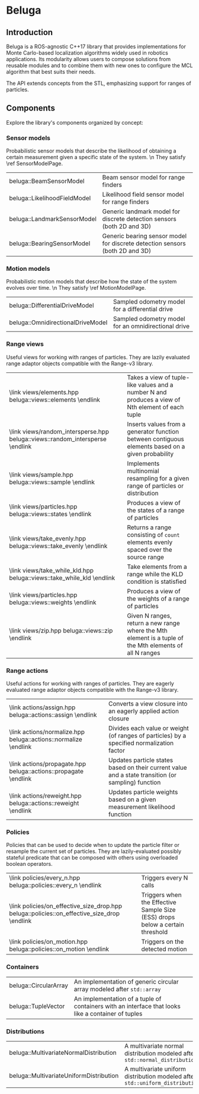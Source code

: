 # Beluga

## Introduction

Beluga is a ROS-agnostic C++17 library that provides implementations for Monte Carlo-based localization algorithms widely used in robotics applications.
Its modularity allows users to compose solutions from reusable modules and to combine them with new ones to configure the MCL algorithm that best suits their needs.

The API extends concepts from the STL, emphasizing support for ranges of particles.

## Components

Explore the library's components organized by concept:

### Sensor models

Probabilistic sensor models that describe the likelihood of obtaining a certain measurement given a specific state of the system. \n
They satisfy \ref SensorModelPage.

| | |
|-|-|
| beluga::BeamSensorModel | Beam sensor model for range finders |
| beluga::LikelihoodFieldModel | Likelihood field sensor model for range finders |
| beluga::LandmarkSensorModel | Generic landmark model for discrete detection sensors (both 2D and 3D) |
| beluga::BearingSensorModel | Generic bearing sensor model for discrete detection sensors (both 2D and 3D) |

### Motion models

Probabilistic motion models that describe how the state of the system evolves over time. \n
They satisfy \ref MotionModelPage.

| | |
|-|-|
| beluga::DifferentialDriveModel | Sampled odometry model for a differential drive |
| beluga::OmnidirectionalDriveModel | Sampled odometry model for an omnidirectional drive |

### Range views

Useful views for working with ranges of particles.
They are lazily evaluated range adaptor objects compatible with the Range-v3 library.

| | |
|-|-|
| \link views/elements.hpp beluga::views::elements \endlink | Takes a view of tuple-like values and a number N and produces a view of Nth element of each tuple |
| \link views/random_intersperse.hpp beluga::views::random_intersperse \endlink | Inserts values from a generator function between contiguous elements based on a given probability |
| \link views/sample.hpp beluga::views::sample \endlink | Implements multinomial resampling for a given range of particles or distribution |
| \link views/particles.hpp beluga::views::states \endlink | Produces a view of the states of a range of particles |
| \link views/take_evenly.hpp beluga::views::take_evenly \endlink | Returns a range consisting of `count` elements evenly spaced over the source range |
| \link views/take_while_kld.hpp beluga::views::take_while_kld \endlink | Take elements from a range while the KLD condition is statisfied |
| \link views/particles.hpp beluga::views::weights \endlink | Produces a view of the weights of a range of particles |
| \link views/zip.hpp beluga::views::zip \endlink | Given N ranges, return a new range where the Mth element is a tuple of the Mth elements of all N ranges |

### Range actions

Useful actions for working with ranges of particles.
They are eagerly evaluated range adaptor objects compatible with the Range-v3 library.

| | |
|-|-|
| \link actions/assign.hpp beluga::actions::assign \endlink | Converts a view closure into an eagerly applied action closure |
| \link actions/normalize.hpp beluga::actions::normalize \endlink | Divides each value or weight (of ranges of particles) by a specified normalization factor |
| \link actions/propagate.hpp beluga::actions::propagate \endlink | Updates particle states based on their current value and a state transition (or sampling) function |
| \link actions/reweight.hpp beluga::actions::reweight \endlink | Updates particle weights based on a given measurement likelihood function |

### Policies

Policies that can be used to decide when to update the particle filter or resample the current set of particles.
They are lazily-evaluated possibly stateful predicate that can be composed with others using overloaded boolean operators.

| | |
|-|-|
| \link policies/every_n.hpp beluga::policies::every_n \endlink | Triggers every N calls |
| \link policies/on_effective_size_drop.hpp beluga::policies::on_effective_size_drop \endlink | Triggers when the Effective Sample Size (ESS) drops below a certain threshold |
| \link policies/on_motion.hpp beluga::policies::on_motion \endlink | Triggers on the detected motion |

### Containers

| | |
|-|-|
| beluga::CircularArray | An implementation of generic circular array modeled after `std::array` |
| beluga::TupleVector | An implementation of a tuple of containers with an interface that looks like a container of tuples |

### Distributions

| | |
|-|-|
| beluga::MultivariateNormalDistribution | A multivariate normal distribution modeled after `std::normal_distribution` |
| beluga::MultivariateUniformDistribution | A multivariate uniform distribution modeled after `std::uniform_distribution` |
